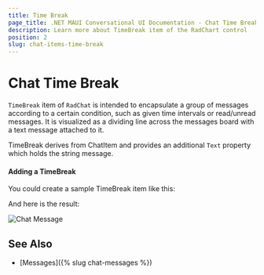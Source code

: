 ```yaml
---
title: Time Break
page_title: .NET MAUI Conversational UI Documentation - Chat Time Break
description: Learn more about TimeBreak item of the RadChart control
position: 2
slug: chat-items-time-break
---
```


# Chat Time Break 

`TimeBreak` item of `RadChat` is intended to encapsulate a group of messages according to a certain condition, such as given time intervals or read/unread messages. It is visualized as a dividing line across the messages board with a text message attached to it. 

TimeBreak derives from ChatItem and provides an additional `Text` property which holds the string message.

#### Adding a TimeBreak

You could create a sample TimeBreak item like this:

<snippet id='chat-chatitems-timebreak' />

And here is the result:

![Chat Message](images/)

## See Also

- [Messages]({% slug chat-messages %})
